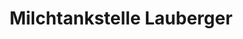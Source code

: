 ---
title: "Milchtankstelle Lauberger"
url: /woerth-an-der-donau/milchtankstelle-lauberger/
shop: Milch
---